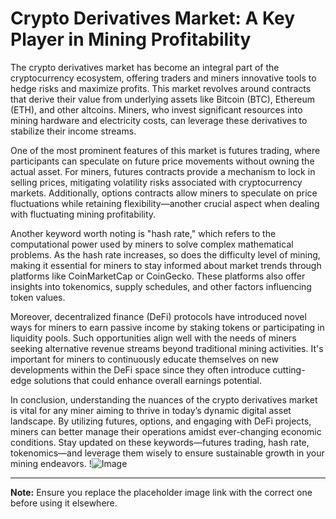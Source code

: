 # Crypto Derivatives Market: A Key Player in Mining Profitability

The crypto derivatives market has become an integral part of the cryptocurrency ecosystem, offering traders and miners innovative tools to hedge risks and maximize profits. This market revolves around contracts that derive their value from underlying assets like Bitcoin (BTC), Ethereum (ETH), and other altcoins. Miners, who invest significant resources into mining hardware and electricity costs, can leverage these derivatives to stabilize their income streams.

One of the most prominent features of this market is futures trading, where participants can speculate on future price movements without owning the actual asset. For miners, futures contracts provide a mechanism to lock in selling prices, mitigating volatility risks associated with cryptocurrency markets. Additionally, options contracts allow miners to speculate on price fluctuations while retaining flexibility—another crucial aspect when dealing with fluctuating mining profitability.

Another keyword worth noting is "hash rate," which refers to the computational power used by miners to solve complex mathematical problems. As the hash rate increases, so does the difficulty level of mining, making it essential for miners to stay informed about market trends through platforms like CoinMarketCap or CoinGecko. These platforms also offer insights into tokenomics, supply schedules, and other factors influencing token values.

Moreover, decentralized finance (DeFi) protocols have introduced novel ways for miners to earn passive income by staking tokens or participating in liquidity pools. Such opportunities align well with the needs of miners seeking alternative revenue streams beyond traditional mining activities. It's important for miners to continuously educate themselves on new developments within the DeFi space since they often introduce cutting-edge solutions that could enhance overall earnings potential.

In conclusion, understanding the nuances of the crypto derivatives market is vital for any miner aiming to thrive in today’s dynamic digital asset landscape. By utilizing futures, options, and engaging with DeFi projects, miners can better manage their operations amidst ever-changing economic conditions. Stay updated on these keywords—futures trading, hash rate, tokenomics—and leverage them wisely to ensure sustainable growth in your mining endeavors. !![Image](https://github.com/user-attachments/assets/3be06921-4469-491d-bd37-5f14c53422b7)

---

**Note:** Ensure you replace the placeholder image link with the correct one before using it elsewhere.